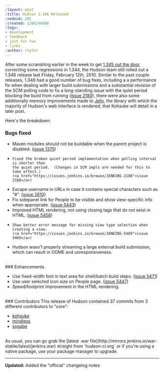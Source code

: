 ```yaml
---
:layout: post
:title: Hudson 1.346 Released
:nodeid: 201
:created: 1266246000
:tags:
- development
- feedback
- just for fun
- links
:author: rtyler
---
```

After some scrambling earlier in the week to get [1.345 out the door](https://jenkins.io/blog/2010/02/08/breaking-hudson-1-345-released/), correcting some regressions in 1.344, the Hudson team still rolled out a 1.346 release last Friday, February 12th, 2010. Similar to the past couple releases, 1.346 had a good number of bug fixes, including a a performance fix when dealing with larger build submissions and a substantial revision of the SCM polling code to fix a long-standing issue with the quiet period blocking the build from running ([issue 2180](https://issues.jenkins.io/browse/JENKINS-2180)), there were also some additionally memory improvements made to <a id="aptureLink_sglHnjrHm5" href="https://en.wikipedia.org/wiki/Apache%20Jelly">Jelly</a>, the library with which the majority of Hudson's web interface is rendered, that Kohsuke will detail in a later post.


Here's the breakdown:


### Bugs fixed
<ul class=image>
  <li class=bug>
    Maven modules should not be buildable when the parent project is disabled.
    (<a href="https://issues.jenkins.io/browse/JENKINS-1375">issue 1375</a>)
  </li>
  <li class=bug>

    Fixed the broken quiet period implementation when polling interval is shorter than
    the quiet period.  (Changes in SCM impls are needed for this to take effect.) 
    (<a href="https://issues.jenkins.io/browse/JENKINS-2180">issue 2180</a>)
  </li>
  <li class=bug>
    Escape username in URLs in case it contains special characters such as "#".
    (<a href="https://issues.jenkins.io/browse/JENKINS-2610">issue 2610</a>)
  </li>
  <li class=bug>
    Fix sidepanel link for People to be visible and show view-specific info when appropriate.
    (<a href="https://issues.jenkins.io/browse/JENKINS-5443">issue 5443</a>)
  </li>
  <li class=bug>
    Improved HTML rendering, not using closing tags that do not exist in HTML.
    (<a href="https://issues.jenkins.io/browse/JENKINS-5458">issue 5458</a>)
  </li>
  <li class=bug>

    Show better error message for missing view type selection when creating a view.
    (<a href="https://issues.jenkins.io/browse/JENKINS-5469">issue 5469</a>)
  </li>
  <li class=bug>
    Hudson wasn't properly streaming a large external build submission,
    which can result in OOME and unresponsiveness.
</ul>

<br clear="all"/>
### Enhancements
<ul>
  <li class=rfe>
    Use fixed-width font in text area for shell/batch build steps.
    (<a href="https://issues.jenkins.io/browse/JENKINS-5471">issue 5471</a>)
  </li>
  <li class=rfe>
    Use user selected icon size on People page.
    (<a href="https://issues.jenkins.io/browse/JENKINS-5447">issue 5447</a>)
  </li>
  <li class=rfe>
    Speed/footprint improvement in the HTML rendering.
  </li>
</ul>


<br clear="all"/>
### Contributors 
This release of Hudson contained 37 commits from 3 different contributors to "core":

* <a id="aptureLink_YaPunVjeFQ" href="https://twitter.com/kohsukekawa">kohsuke</a>
* <a id="aptureLink_XwoYyUAc5v" href="https://blogs.sun.com/mindless">mindless</a>
* <a id="aptureLink_IPwBJtA60V" href="https://twitter.com/ssogabe">sogabe</a>


<br clear="all"/>
As usual, you can go grab the [latest .war file](http://mirrors.jenkins.io/war-stable/latest/jenkins.war) straight from `hudson-ci.org` or if you're using a native package, use your package manager to upgrade.

----
**Updated:** Added the "official" changelog notes
<!--break-->
